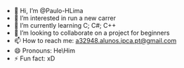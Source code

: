 - 👋 Hi, I’m @Paulo-HLima
- 👀 I’m interested in run a new carrer
- 🌱 I’m currently learning C; C#; C++
- 💞️ I’m looking to collaborate on a project for beginners
- 📫 How to reach me: a32948.alunos.ipca.pt@gmail.com
- 😄 Pronouns: He\Him
- ⚡ Fun fact: xD

<!---
Paulo-HLima/Paulo-HLima is a ✨ special ✨ repository because its `README.md` (this file) appears on your GitHub profile.
You can click the Preview link to take a look at your changes.
--->
